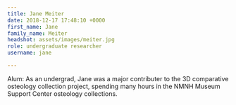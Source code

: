 ```yaml
---
title: Jane Meiter
date: 2018-12-17 17:48:10 +0000
first_name: Jane
family_name: Meiter
headshot: assets/images/meiter.jpg
role: undergraduate researcher
username: jane

---
```


Alum: As an undergrad, Jane was a major contributer to the 3D comparative osteology collection project, spending many hours in the NMNH Museum Support Center osteology collections. 